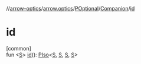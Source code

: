 //[arrow-optics](../../../../index.md)/[arrow.optics](../../index.md)/[POptional](../index.md)/[Companion](index.md)/[id](id.md)

# id

[common]\
fun &lt;[S](id.md)&gt; [id](id.md)(): [PIso](../../-p-iso/index.md)&lt;[S](id.md), [S](id.md), [S](id.md), [S](id.md)&gt;
